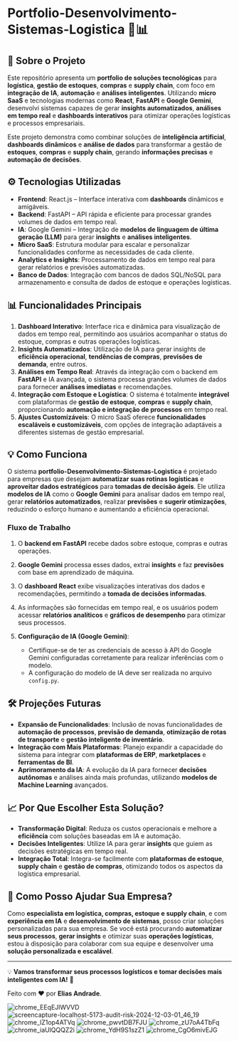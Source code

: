 # Portfolio-Desenvolvimento-Sistemas-Logistica 🚀📊

## 🚀 **Sobre o Projeto**
Este repositório apresenta um **portfolio de soluções tecnológicas** para **logística**, **gestão de estoques**, **compras** e **supply chain**, com foco em **integração de IA**, **automação** e **análises inteligentes**. Utilizando **micro SaaS** e tecnologias modernas como **React**, **FastAPI** e **Google Gemini**, desenvolvi sistemas capazes de gerar **insights automatizados**, **análises em tempo real** e **dashboards interativos** para otimizar operações logísticas e processos empresariais.

Este projeto demonstra como combinar soluções de **inteligência artificial**, **dashboards dinâmicos** e **análise de dados** para transformar a gestão de **estoques**, **compras** e **supply chain**, gerando **informações precisas** e **automação de decisões**.

## ⚙️ **Tecnologias Utilizadas**
- **Frontend**: React.js – Interface interativa com **dashboards** dinâmicos e amigáveis.
- **Backend**: FastAPI – API rápida e eficiente para processar grandes volumes de dados em tempo real.
- **IA**: Google Gemini – Integração de **modelos de linguagem de última geração (LLM)** para gerar **insights** e **análises inteligentes**.
- **Micro SaaS**: Estrutura modular para escalar e personalizar funcionalidades conforme as necessidades de cada cliente.
- **Analytics e Insights**: Processamento de dados em tempo real para gerar relatórios e previsões automatizadas.
- **Banco de Dados**: Integração com bancos de dados SQL/NoSQL para armazenamento e consulta de dados de estoque e operações logísticas.

## 📊 **Funcionalidades Principais**
1. **Dashboard Interativo**: Interface rica e dinâmica para visualização de dados em tempo real, permitindo aos usuários acompanhar o status do estoque, compras e outras operações logísticas.
2. **Insights Automatizados**: Utilização de IA para gerar insights de **eficiência operacional**, **tendências de compras**, **previsões de demanda**, entre outros.
3. **Análises em Tempo Real**: Através da integração com o backend em **FastAPI** e IA avançada, o sistema processa grandes volumes de dados para fornecer **análises imediatas** e recomendações.
4. **Integração com Estoque e Logística**: O sistema é totalmente **integrável** com plataformas de **gestão de estoque**, **compras** e **supply chain**, proporcionando **automação e integração de processos** em tempo real.
5. **Ajustes Customizáveis**: O micro SaaS oferece **funcionalidades escaláveis e customizáveis**, com opções de integração adaptáveis a diferentes sistemas de gestão empresarial.

## 💡 **Como Funciona**
O sistema **portfolio-Desenvolvimento-Sistemas-Logistica** é projetado para empresas que desejam **automatizar suas rotinas logísticas** e **aproveitar dados estratégicos** para **tomadas de decisão ágeis**. Ele utiliza **modelos de IA** como o **Google Gemini** para analisar dados em tempo real, gerar **relatórios automatizados**, realizar **previsões** e **sugerir otimizações**, reduzindo o esforço humano e aumentando a eficiência operacional.

### **Fluxo de Trabalho**
1. O **backend em FastAPI** recebe dados sobre estoque, compras e outras operações.
2. **Google Gemini** processa esses dados, extrai **insights** e faz **previsões** com base em aprendizado de máquina.
3. O **dashboard React** exibe visualizações interativas dos dados e recomendações, permitindo a **tomada de decisões informadas**.
4. As informações são fornecidas em tempo real, e os usuários podem acessar **relatórios analíticos** e **gráficos de desempenho** para otimizar seus processos.

4. **Configuração de IA (Google Gemini)**:
    - Certifique-se de ter as credenciais de acesso à API do Google Gemini configuradas corretamente para realizar inferências com o modelo.
    - A configuração do modelo de IA deve ser realizada no arquivo `config.py`.

## 🛠️ **Projeções Futuras**
- **Expansão de Funcionalidades**: Inclusão de novas funcionalidades de **automação de processos**, **previsão de demanda**, **otimização de rotas de transporte** e **gestão inteligente de inventário**.
- **Integração com Mais Plataformas**: Planejo expandir a capacidade do sistema para integrar com **plataformas de ERP**, **marketplaces** e **ferramentas de BI**.
- **Aprimoramento da IA**: A evolução da IA para fornecer **decisões autônomas** e análises ainda mais profundas, utilizando **modelos de Machine Learning** avançados.

## 📈 **Por Que Escolher Esta Solução?**
- **Transformação Digital**: Reduza os custos operacionais e melhore a **eficiência** com soluções baseadas em IA e automação.
- **Decisões Inteligentes**: Utilize IA para gerar **insights** que guiem as decisões estratégicas em tempo real.
- **Integração Total**: Integra-se facilmente com **plataformas de estoque**, **supply chain** e **gestão de compras**, otimizando todos os aspectos da logística empresarial.

## 🤝 **Como Posso Ajudar Sua Empresa?**
Como **especialista em logística, compras, estoque e supply chain**, e com **experiência em IA** e **desenvolvimento de sistemas**, posso criar soluções personalizadas para sua empresa. Se você está procurando **automatizar seus processos**, **gerar insights** e otimizar suas **operações logísticas**, estou à disposição para colaborar com sua equipe e desenvolver uma **solução personalizada e escalável**.

---

💡 **Vamos transformar seus processos logísticos e tomar decisões mais inteligentes com IA!** 🚀

Feito com ❤️ por **Elias Andrade**.


![chrome_EEqEJlWVVD](https://github.com/user-attachments/assets/bea62172-16e7-4f37-a3c1-e75b75f3602f)
![screencapture-localhost-5173-audit-risk-2024-12-03-01_46_19](https://github.com/user-attachments/assets/859f090a-3888-45dc-b3b1-7e4b8de5f6f1)
![chrome_lZ1op4ATVq](https://github.com/user-attachments/assets/057808df-f800-47f7-9565-e38e1c5a63b8)
![chrome_pwvtDB7FJU](https://github.com/user-attachments/assets/b896b324-b2aa-486b-9183-82e73b81209a)
![chrome_zU7oA4TbFq](https://github.com/user-attachments/assets/d4349b65-5fca-47f6-af24-f21e6f8d3d54)
![chrome_iaUlQQQZ2i](https://github.com/user-attachments/assets/38ba1fdb-c637-4f87-a2e9-bbedc79382dc)
![chrome_YdH9S1szZ1](https://github.com/user-attachments/assets/4b46363a-e4c7-48cf-8893-1893e4524fea)
![chrome_CgO6mivEJG](https://github.com/user-attachments/assets/345367fb-f112-4233-a5e0-45b0bf5033a1)
